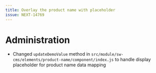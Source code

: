 ```yaml
---
title: Overlay the product name with placeholder
issue: NEXT-14769
---
```

# Administration
*  Changed `updateDemoValue` method in `src/module/sw-cms/elements/product-name/component/index.js` to handle display placeholder for product name data mapping
